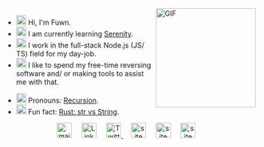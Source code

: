 <img align="right" alt="GIF" src="https://media.giphy.com/media/BZDDteqq8hOJq/giphy.gif" width="200vw" />

- <img alt="GIF" src="https://64.media.tumblr.com/44bc85ba4d4b8f6c660c61194a31f1c2/tumblr_pmo6n0Tlw51rv33k2o3_r1_250.gifv" width="20vw" /> Hi, I'm Fuwn.
- <img alt="GIF" src="https://media1.giphy.com/media/3og0IDQPqb10ijWCfC/giphy.gif" width="20vw" /> I am currently learning <a href="https://github.com/serenity-rs/serenity">Serenity</a>.
- <img alt="GIF" src="https://media1.giphy.com/media/3ohhwFhUCOXOJfuttC/giphy.gif" width="20vw" /> I work in the full-stack Node.js (JS/ TS) field for my day-job.
- <img alt="GIF" src="https://chipflip.files.wordpress.com/2014/11/enso-satori.gif" width="20vw" /> I like to spend my free-time reversing software and/ or making tools to assist me with that.
<!-- - <img alt="GIF" src="https://github.com/fuwn/fuwn/blob/master/assets/happy.gif?raw=1" width="20vw" /> I also make Game Boy games using [GBDK](https://github.com/Zal0/gbdk-2020)! -->
- <img alt="GIF" src="https://i.imgur.com/H0GUure.gif" width="20vw" /> Pronouns: [Recursion](https://github.com/fuwn/).
- <img alt="GIF" src="https://66.media.tumblr.com/da2ec3f0a1d8aeac0c6ff513f322e848/tumblr_pmo6n0Tlw51rv33k2o1_r1_500.gif" width="20vw" /> Fun fact: <a href="https://www.ameyalokare.com/rust/2017/10/12/rust-str-vs-String.html">Rust: str vs String</a>.

<p align="center">
  <a href="https://github.com/fuwn" target="_blank"><img src="https://github.com/fuwn/fuwn/blob/master/assets/github.svg" width="30px" alt="mail"></a> &nbsp; &nbsp;
  <a href="https://discord.com/users/fun#1337" target="_blank"><img src="https://github.com/fuwn/fuwn/blob/master/assets/discord.svg" width="30px" alt="LinkedIn"></a> &nbsp; &nbsp;
  <a href="https://twitter.com/_fuwn" target="_blank"><img src="https://github.com/fuwn/fuwn/blob/master/assets/twitter.svg" width="30px" alt="Twitter">     </a> &nbsp; &nbsp;
  <a href="https://fuwn.me" target="_blank"><img src="https://github.com/fuwn/fuwn/blob/master/assets/site.svg" width="30px" alt="site"></a> &nbsp; &nbsp;
  <a href="https://repl.it/@fuwn" target="_blank"><img src="https://repl.it/public/images/favicon.ico" width="30px" alt="site"></a> &nbsp; &nbsp;
  <a href="https://youtube.com/Fuwny" target="_blank"><img src="https://www.youtube.com/s/desktop/28b67e7f/img/favicon.ico" width="30px" alt="site"></a> &nbsp; &nbsp;
</p>
